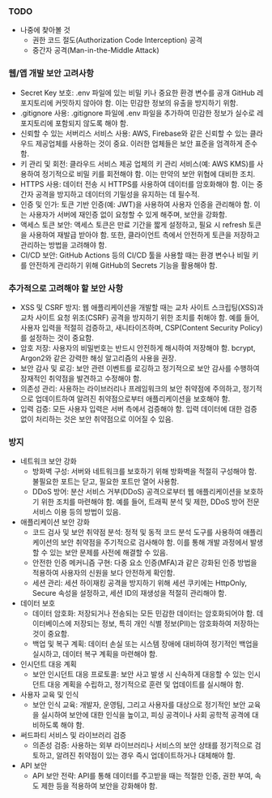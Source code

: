 ### TODO
- 나중에 찾아볼 것
    - 권한 코드 절도(Authorization Code Interception) 공격
    - 중간자 공격(Man-in-the-Middle Attack)

### 웹/앱 개발 보안 고려사항
- Secret Key 보호: .env 파일에 있는 비밀 키나 중요한 환경 변수를 공개 GitHub 레포지토리에 커밋하지 않아야 함. 이는 민감한 정보의 유출을 방지하기 위함.
- .gitignore 사용: .gitignore 파일에 .env 파일을 추가하여 민감한 정보가 실수로 레포지토리에 포함되지 않도록 해야 함.
- 신뢰할 수 있는 서버리스 서비스 사용: AWS, Firebase와 같은 신뢰할 수 있는 클라우드 제공업체를 사용하는 것이 중요. 이러한 업체들은 보안 표준을 엄격하게 준수함.
- 키 관리 및 회전: 클라우드 서비스 제공 업체의 키 관리 서비스(예: AWS KMS)를 사용하여 정기적으로 비밀 키를 회전해야 함. 이는 만약의 보안 위협에 대비한 조치.
- HTTPS 사용: 데이터 전송 시 HTTPS를 사용하여 데이터를 암호화해야 함. 이는 중간자 공격을 방지하고 데이터의 기밀성을 유지하는 데 필수적.
- 인증 및 인가: 토큰 기반 인증(예: JWT)을 사용하여 사용자 인증을 관리해야 함. 이는 사용자가 서버에 재인증 없이 요청할 수 있게 해주며, 보안을 강화함.
- 액세스 토큰 보안: 액세스 토큰은 만료 기간을 짧게 설정하고, 필요 시 refresh 토큰을 사용하여 재발급 받아야 함. 또한, 클라이언트 측에서 안전하게 토큰을 저장하고 관리하는 방법을 고려해야 함.
- CI/CD 보안: GitHub Actions 등의 CI/CD 툴을 사용할 때는 환경 변수나 비밀 키를 안전하게 관리하기 위해 GitHub의 Secrets 기능을 활용해야 함.

### 추가적으로 고려해야 할 보안 사항
- XSS 및 CSRF 방지: 웹 애플리케이션을 개발할 때는 교차 사이트 스크립팅(XSS)과 교차 사이트 요청 위조(CSRF) 공격을 방지하기 위한 조치를 취해야 함. 예를 들어, 사용자 입력을 적절히 검증하고, 새니타이즈하며, CSP(Content Security Policy)를 설정하는 것이 중요함.
- 암호 저장: 사용자의 비밀번호는 반드시 안전하게 해시하여 저장해야 함. bcrypt, Argon2와 같은 강력한 해싱 알고리즘의 사용을 권장.
- 보안 감사 및 로깅: 보안 관련 이벤트를 로깅하고 정기적으로 보안 감사를 수행하여 잠재적인 취약점을 발견하고 수정해야 함.
- 의존성 관리: 사용하는 라이브러리나 프레임워크의 보안 취약점에 주의하고, 정기적으로 업데이트하여 알려진 취약점으로부터 애플리케이션을 보호해야 함.
- 입력 검증: 모든 사용자 입력은 서버 측에서 검증해야 함. 입력 데이터에 대한 검증 없이 처리하는 것은 보안 취약점으로 이어질 수 있음.

### 방지
- 네트워크 보안 강화
    - 방화벽 구성: 서버와 네트워크를 보호하기 위해 방화벽을 적절히 구성해야 함. 불필요한 포트는 닫고, 필요한 포트만 열어 사용함.
    - DDoS 방어: 분산 서비스 거부(DDoS) 공격으로부터 웹 애플리케이션을 보호하기 위한 조치를 마련해야 함. 예를 들어, 트래픽 분석 및 제한, DDoS 방어 전문 서비스 이용 등의 방법이 있음.
- 애플리케이션 보안 강화
    - 코드 검사 및 보안 취약점 분석: 정적 및 동적 코드 분석 도구를 사용하여 애플리케이션의 보안 취약점을 주기적으로 검사해야 함. 이를 통해 개발 과정에서 발생할 수 있는 보안 문제를 사전에 해결할 수 있음.
    - 안전한 인증 메커니즘 구현: 다중 요소 인증(MFA)과 같은 강화된 인증 방법을 적용하여 사용자의 신원을 보다 안전하게 확인함.
    - 세션 관리: 세션 하이재킹 공격을 방지하기 위해 세션 쿠키에는 HttpOnly, Secure 속성을 설정하고, 세션 ID의 재생성을 적절히 관리해야 함.
- 데이터 보호
    - 데이터 암호화: 저장되거나 전송되는 모든 민감한 데이터는 암호화되어야 함. 데이터베이스에 저장되는 정보, 특히 개인 식별 정보(PII)는 암호화하여 저장하는 것이 중요함.
    - 백업 및 복구 계획: 데이터 손실 또는 시스템 장애에 대비하여 정기적인 백업을 실시하고, 데이터 복구 계획을 마련해야 함.
- 인시던트 대응 계획
    - 보안 인시던트 대응 프로토콜: 보안 사고 발생 시 신속하게 대응할 수 있는 인시던트 대응 계획을 수립하고, 정기적으로 훈련 및 업데이트를 실시해야 함.
- 사용자 교육 및 인식
    - 보안 인식 교육: 개발자, 운영팀, 그리고 사용자를 대상으로 정기적인 보안 교육을 실시하여 보안에 대한 인식을 높이고, 피싱 공격이나 사회 공학적 공격에 대비하도록 해야 함.
- 써드파티 서비스 및 라이브러리 검증
    - 의존성 검증: 사용하는 외부 라이브러리나 서비스의 보안 상태를 정기적으로 검토하고, 알려진 취약점이 있는 경우 즉시 업데이트하거나 대체해야 함.
- API 보안
    - API 보안 전략: API를 통해 데이터를 주고받을 때는 적절한 인증, 권한 부여, 속도 제한 등을 적용하여 보안을 강화해야 함.

